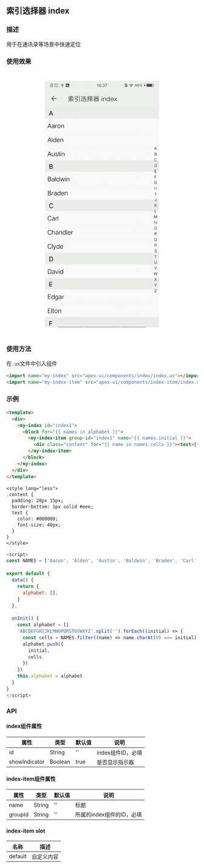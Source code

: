 ## 索引选择器 index

### 描述

用于在通讯录等场景中快速定位

### 使用效果

<div style="text-align: center;margin: 40px;"><img src="../assets/index.gif" style="width:300px" /></div>

### 使用方法

在`.ux`文件中引入组件

```html
<import name="my-index" src="apex-ui/components/index/index.ux"></import>
<import name="my-index-item" src="apex-ui/components/index-item/index.ux"></import>
```

### 示例

```html
<template>
  <div>
    <my-index id="index1">
      <block for="{{ names in alphabet }}">
        <my-index-item group-id="index1" name="{{ names.initial }}">
          <div class="content" for="{{ name in names.cells }}"><text>{{ name }}</text></div>
        </my-index-item>
      </block>
    </my-index>
  </div>
</template>
```

```less
<style lang="less">
.content {
  padding: 20px 15px;
  border-bottom: 1px solid #eee;
  text {
    color: #000000;
    font-size: 40px;
  }
}
</style>
```

```javascript
<script>
const NAMES = ['Aaron', 'Alden', 'Austin', 'Baldwin', 'Braden', 'Carl', 'Chandler', 'Clyde', 'David', 'Edgar', 'Elton', 'Floyd', 'Freeman', 'Gavin', 'Hector', 'Henry', 'Ian', 'Jason', 'Joshua', 'Kane', 'Lambert', 'Matthew', 'Morgan', 'Neville', 'Oliver', 'Oscar', 'Perry', 'Quinn', 'Ramsey', 'Scott', 'Seth', 'Spencer', 'Timothy', 'Todd', 'Trevor', 'Udolf', 'Victor', 'Vincent', 'Walton', 'Willis', 'Xavier', 'Yvonne', 'Zack', 'Zane']

export default {
  data() {
    return {
      alphabet: [],
    }
  },

  onInit() {
    const alphabet = []
    'ABCDEFGHIJKLMNOPQRSTUVWXYZ'.split('').forEach((initial) => {
      const cells = NAMES.filter((name) => name.charAt(0) === initial)
      alphabet.push({
        initial,
        cells
      })
    })
    this.alphabet = alphabet
  }
}
</script>
```

### API

#### index组件属性

| 属性          | 类型     | 默认值 | 说明              |
| ------------- | ------- | ----- | ---------------- |
| id            | String  | ''    | index组件ID，必填 |
| showIndicator | Boolean | true  | 是否显示指示器     |

#### index-item组件属性

| 属性    | 类型    | 默认值 | 说明                    |
| ------- | ------ | ----- | ---------------------- |
| name    | String | ''    | 标题                   |
| groupId | String | ''    | 所属的index组件的ID，必填 |

#### index-item slot

| 名称    |描述       | 
| ------- | -------- | 
| default | 自定义内容 |